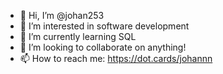 - 👋 Hi, I’m @johan253
- 👀 I’m interested in software development
- 🌱 I’m currently learning SQL
- 💞️ I’m looking to collaborate on anything!
- 📫 How to reach me: https://dot.cards/johannn

<!---
johan253/johan253 is a ✨ special ✨ repository because its `README.md` (this file) appears on your GitHub profile.
You can click the Preview link to take a look at your changes.
--->
